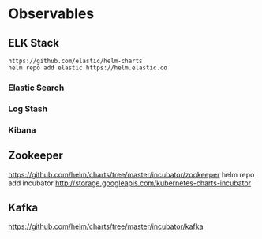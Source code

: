 # Observables

## ELK Stack

    https://github.com/elastic/helm-charts
    helm repo add elastic https://helm.elastic.co

### Elastic Search
    
### Log Stash

### Kibana

## Zookeeper

https://github.com/helm/charts/tree/master/incubator/zookeeper
helm repo add incubator http://storage.googleapis.com/kubernetes-charts-incubator

## Kafka

https://github.com/helm/charts/tree/master/incubator/kafka

